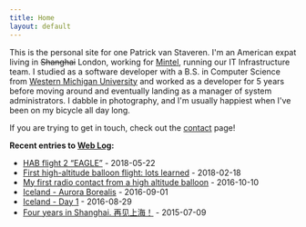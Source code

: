 ```yaml
---
title: Home
layout: default
---
```


This is the personal site for one Patrick van Staveren. I'm an American
expat living in ~~Shanghai~~ London, working for
[Mintel](http://www.mintel.com/), running our IT Infrastructure team. I
studied as a software developer with a B.S. in Computer Science from
[Western Michigan University](http://wmich.edu/) and worked as a
developer for 5 years before moving around and eventually landing as a
manager of system administrators. I dabble in photography, and I'm
usually happiest when I've been on my bicycle all day long.

If you are trying to get in touch, check out the
[contact](/wiki/Contact "wikilink") page!

**Recent entries to [Web Log](http://trick.vanstaveren.us/wp):**
* [HAB flight 2 “EAGLE”](http://trick.vanstaveren.us/wp/2018/05/22/hab-flight-2-eagle/) - 2018-05-22
* [First high-altitude balloon flight: lots learned](http://trick.vanstaveren.us/wp/2018/02/18/first-high-altitude-balloon-flight-lots-learned/) - 2018-02-18
* [My first radio contact from a high altitude balloon](http://trick.vanstaveren.us/wp/2016/10/10/my-first-radio-contact-from-a-high-altitude-balloon/) - 2016-10-10
* [Iceland - Aurora Borealis](http://trick.vanstaveren.us/wp/2016/09/01/iceland-aurora-borealis/) - 2016-09-01
* [Iceland - Day 1](http://trick.vanstaveren.us/wp/2016/08/29/iceland/) - 2016-08-29
* [Four years in Shanghai. 再见上海！](http://trick.vanstaveren.us/wp/2015/07/09/four-years-in-shanghai-without-a-doubt-the-coolest-thing-ive-ever-done-%E5%86%8D%E8%A7%81%E4%B8%8A%E6%B5%B7%EF%BC%81/) - 2015-07-09

<!--
**Recent entries to [Web Log](http://trick.vanstaveren.us/wp):**

<rss><http://trick.vanstaveren.us/wp/feed/%7Cdate%7Cmax=5%7Ccharset=UTF-8%7Cshort%7Cnotitle%7Cdate_format=Y-m-d></rss>
-->
